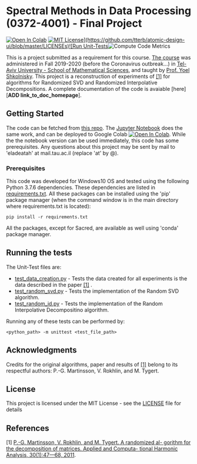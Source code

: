 # Spectral Methods in Data Processing (0372-4001) - Final Project 

[![Open In Colab](https://colab.research.google.com/assets/colab-badge.svg)](https://colab.research.google.com/github/RedCrow9564/SpectralMethodsProject-RandomSVD/blob/master/Spectral_Methods_Project_Random_SVD.ipynb) [![MIT License](https://img.shields.io/apm/l/atomic-design-ui.svg?)](https://github.com/tterb/atomic-design-ui/blob/master/LICENSEs)![Run Unit-Tests](https://github.com/RedCrow9564/SpectralMethodsProject-RandomSVD/workflows/Run%20Unit-Tests/badge.svg)![Compute Code Metrics](https://github.com/RedCrow9564/SpectralMethodsProject-RandomSVD/workflows/Compute%20Code%20Metrics/badge.svg)

This is a project submitted as a requirement for this course. [The course](https://www30.tau.ac.il/yedion/syllabus.asp?course=0372400101) was administered in Fall 2019-2020 (before the Coronavirus outbreak...) in [Tel-Aviv University - School of Mathematical Sciences](https://en-exact-sciences.tau.ac.il/math), and taught by [Prof. Yoel Shkolnisky](https://english.tau.ac.il/profile/yoelsh). 
This project is a reconstruction of experiments of [[1]](#1) for algorithms for Randomized SVD and Randomized Interpolative Decompositions. A complete documentation of the code is avaiable [here][**ADD link_to_doc_homepage**].

## Getting Started

The code can be fetched from [this repo](https://github.com/RedCrow9564/SpectralMethodsProject-RandomSVD.git). The [Jupyter Notebook](Spectral_Methods_Project_Random_SVD.ipynb) does the same work, and can be deployed to Google Colab [![Open In Colab](https://colab.research.google.com/assets/colab-badge.svg)](https://colab.research.google.com/github/RedCrow9564/SpectralMethodsProject-RandomSVD/blob/master/Spectral_Methods_Project_Random_SVD.ipynb). While the the notebook version can be used immediately, this code has some prerequisites.
Any questions about this project may be sent by mail to 'eladeatah' at mail.tau.ac.il (replace 'at' by @).

### Prerequisites

This code was developed for Windows10 OS and tested using the following Python 3.7.6 dependencies. These dependencies are listed in [requirements.txt](requirements.txt).
All these packages can be installed using the 'pip' package manager (when the command window is in the main directory where requirements.txt is located):
```
pip install -r requirements.txt
```
All the packages, except for Sacred, are available as well using 'conda' package manager.

## Running the tests

The Unit-Test files are:

* [test_data_creation.py](UnitTests/test_data_creation.py) - Tests the data created for all experiments is the data described in the paper [[1]](#1) .
* [test_random_svd.py](UnitTests/test_random_svd.py) - Tests the implementation of the Random SVD algorithm.
* [test_random_id.py](UnitTests/test_random_id.py) - Tests the implementation of the Random Interpolative Decompositino algorithm.

Running any of these tests can be performed by:
```
<python_path> -m unittest <test_file_path>
```
## Acknowledgments
Credits for the original algorithms, paper and results of [[1]](#1) belong to its respectful authors: P.-G. Martinsson, V. Rokhlin, and M. Tygert.

## License

This project is licensed under the MIT License - see the [LICENSE](LICENSE) file for details

## References
<a id="1">[1]</a> [P.-G. Martinsson, V. Rokhlin, and M. Tygert. A randomized al-
gorithm for the decomposition of matrices. Applied and Computa-
tional Harmonic Analysis, 30(1):47—68, 2011](https://www.sciencedirect.com/science/article/pii/S1063520310000242).
```
```

